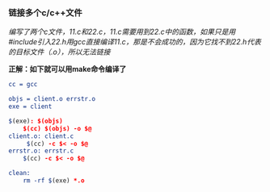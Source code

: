 ### 链接多个c/c++文件

*编写了两个c文件，11.c和22.c，11.c需要用到22.c中的函数，如果只是用#include引入22.h用gcc直接编译11.c，那是不会成功的，因为它找不到22.h代表的目标文件（.o），所以无法链接*

**正解：如下就可以用make命令编译了** 

```cmake
cc = gcc

objs = client.o errstr.o
exe = client

$(exe): $(objs)
	$(cc) $(objs) -o $@
client.o: client.c
	 $(cc) -c $< -o $@
errstr.o: errstr.c
	$(cc) -c $< -o $@

clean:
	rm -rf $(exe) *.o
```

